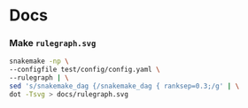 # Docs

### Make `rulegraph.svg`
```bash
snakemake -np \
--configfile test/config/config.yaml \
--rulegraph | \
sed 's/snakemake_dag {/snakemake_dag { ranksep=0.3;/g' | \
dot -Tsvg > docs/rulegraph.svg
```
